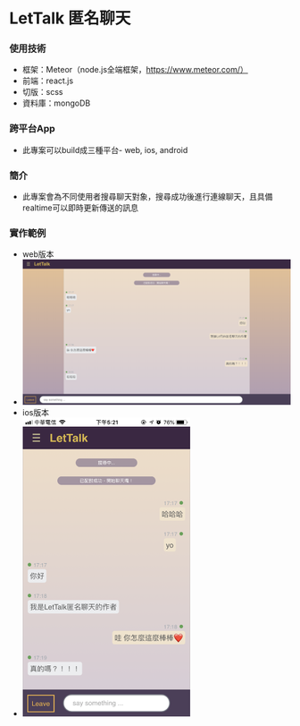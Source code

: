 # LetTalk 匿名聊天
### 使用技術
  + 框架：Meteor（node.js全端框架，https://www.meteor.com/）
  + 前端：react.js
  + 切版：scss
  + 資料庫：mongoDB

### 跨平台App
  + 此專案可以build成三種平台- web, ios, android

### 簡介
  + 此專案會為不同使用者搜尋聊天對象，搜尋成功後進行連線聊天，且具備realtime可以即時更新傳送的訊息

### 實作範例
  + web版本
  + <img src="public/images/web2.png" width='700'>
  + ios版本
  + <img src="public/images/ios.png" width='300'>

